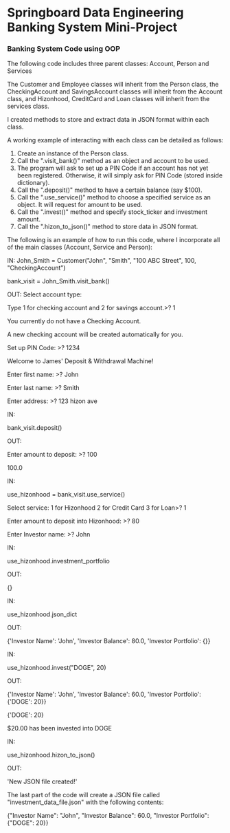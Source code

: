 # Springboard Data Engineering Banking System Mini-Project

### Banking System Code using OOP

The following code includes three parent classes: Account, Person and Services

The Customer and Employee classes will inherit from the Person class, the
CheckingAccount and SavingsAccount classes will inherit from the Account class,
and Hizonhood, CreditCard and Loan classes will inherit from the services class.

I created methods to store and extract data in JSON format within each class.

A working example of interacting with each class can be detailed as follows:

1) Create an instance of the Person class.
2) Call the ".visit_bank()" method as an object and account to be used.
3) The program will ask to set up a PIN Code if an account has not yet been registered. Otherwise, it will simply ask for PIN Code (stored inside dictionary).
4) Call the ".deposit()" method to have a certain balance (say $100).
5) Call the ".use_service()" method to choose a specified service as an object. It will request for amount to be used.
6) Call the ".invest()" method and specify stock_ticker and investment amount.
7) Call the ".hizon_to_json()" method to store data in JSON format.

The following is an example of how to run this code, where I incorporate all of the main classes (Account, Service and Person):

IN:
John_Smith = Customer("John", "Smith", "100 ABC Street", 100, "CheckingAccount")

bank_visit = John_Smith.visit_bank()

OUT:
Select account type:

Type 1 for checking account and 2 for savings account.>? 1

You currently do not have a Checking Account.

A new checking account will be created automatically for you.

Set up PIN Code: >? 1234

Welcome to James' Deposit & Withdrawal Machine!

Enter first name: >? John

Enter last name: >? Smith

Enter address: >? 123 hizon ave

IN:

bank_visit.deposit()

OUT:

Enter amount to deposit: >? 100

100.0

IN:

use_hizonhood = bank_visit.use_service()

Select service:
1 for Hizonhood
2 for Credit Card
3 for Loan>? 1

Enter amount to deposit into Hizonhood: >? 80

Enter Investor name: >? John

IN:

use_hizonhood.investment_portfolio

OUT:

{}

IN:

use_hizonhood.json_dict

OUT:

{'Investor Name': 'John', 'Investor Balance': 80.0, 'Investor Portfolio': {}}

IN:

use_hizonhood.invest("DOGE", 20)

OUT:

{'Investor Name': 'John', 'Investor Balance': 60.0, 'Investor Portfolio': {'DOGE': 20}}

{'DOGE': 20}


$20.00 has been invested into DOGE

IN:

use_hizonhood.hizon_to_json()

OUT:

'New JSON file created!'

The last part of the code will create a JSON file called "investment_data_file.json" with the following contents:

{"Investor Name": "John", "Investor Balance": 60.0, "Investor Portfolio": {"DOGE": 20}}


